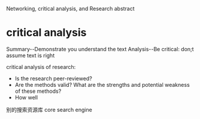 
Networking, critical analysis, and Research abstract


# critical analysis

Summary--Demonstrate you understand the text
Analysis--Be critical: don;t assume text is right

critical analysis of research:
- Is the research peer-reviewed?
- Are the methods valid? What are the strengths and potential weakness of these methods?
- How well 

别的搜索资源库
core search engine
